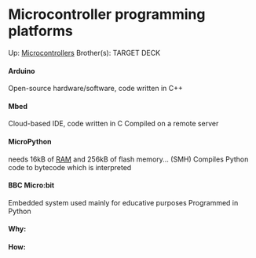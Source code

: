 # Microcontroller programming platforms

Up: [Microcontrollers](microcontrollers)
Brother(s):
TARGET DECK

#### Arduino

Open-source hardware/software, code written in C++


#### Mbed

Cloud-based IDE, code written in C
Compiled on a remote server

#### MicroPython

needs 16kB of [RAM](ram) and 256kB of flash memory... (SMH)
Compiles Python code to bytecode which is interpreted

#### BBC Micro:bit

Embedded system used mainly for educative purposes
Programmed in Python





































#### Why:
#### How:









